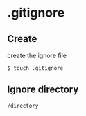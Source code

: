 # .gitignore

## Create

create the ignore file

```shell script
$ touch .gitignore
```

## Ignore directory

```text
/directory
```